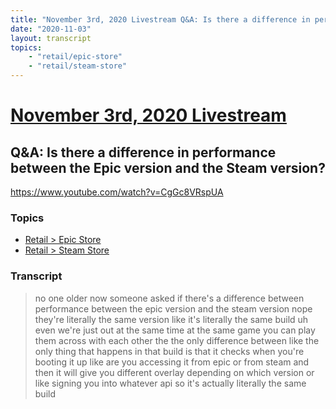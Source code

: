 ```yaml
---
title: "November 3rd, 2020 Livestream Q&A: Is there a difference in performance between the Epic version and the Steam version?"
date: "2020-11-03"
layout: transcript
topics:
    - "retail/epic-store"
    - "retail/steam-store"
---
```

# [November 3rd, 2020 Livestream](../2020-11-03.md)
## Q&A: Is there a difference in performance between the Epic version and the Steam version?
https://www.youtube.com/watch?v=CgGc8VRspUA

### Topics
* [Retail > Epic Store](../topics/retail/epic-store.md)
* [Retail > Steam Store](../topics/retail/steam-store.md)

### Transcript

> no one older now someone asked if there's a difference between performance between the epic version and the steam version nope they're literally the same version like it's literally the same build uh even we're just out at the same time at the same game you can play them across with each other the the only difference between like the only thing that happens in that build is that it checks when you're booting it up like are you accessing it from epic or from steam and then it will give you different overlay depending on which version or like signing you into whatever api so it's actually literally the same build
